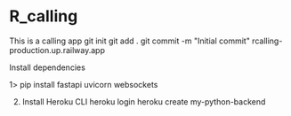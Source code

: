 # R_calling
 This is a calling app 
git init
git add .
git commit -m "Initial commit"
rcalling-production.up.railway.app

 Install dependencies
 
1> pip install fastapi uvicorn websockets

2. Install Heroku CLI
    heroku login
    heroku create my-python-backend